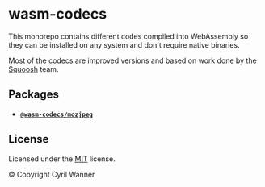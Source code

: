 # wasm-codecs

This monorepo contains different codes compiled into WebAssembly so they can be installed on any system and don't require native binaries.

Most of the codecs are improved versions and based on work done by the [Squoosh](https://github.com/GoogleChromeLabs/squoosh) team.

## Packages

- **[`@wasm-codecs/mozjpeg`](packages/mozjpeg)**

## License

Licensed under the [MIT](https://github.com/cyrilwanner/wasm-codecs/blob/master/LICENSE) license.

© Copyright Cyril Wanner
